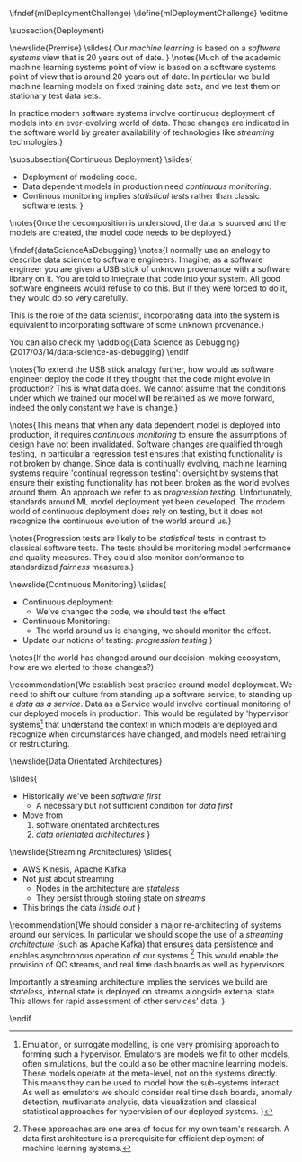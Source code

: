 \ifndef{mlDeploymentChallenge}
\define{mlDeploymentChallenge}
\editme

\subsection{Deployment}

\newslide{Premise}
\slides{
Our *machine learning* is based on a *software systems* view that is 20 years out of date.
}
\notes{Much of the academic machine learning systems point of view is based on a software systems point of view that is around 20 years out of date. In particular we build machine learning models on fixed training data sets, and we test them on stationary test data sets. 

In practice modern software systems involve continuous deployment of models into an ever-evolving world of data. These changes are indicated in the software world by greater availability of technologies like *streaming* technologies.}

\subsubsection{Continuous Deployment}
\slides{
* Deployment of modeling code.
* Data dependent models in production need *continuous monitoring*.
* Continous monitoring implies *statistical tests* rather than classic software tests.
}

\notes{Once the decomposition is understood, the data is sourced and the models
are created, the model code needs to be deployed.}

\ifndef{dataScienceAsDebugging}
\notes{I normally use an analogy to describe data science to software engineers. Imagine, as a software engineer you are given a USB stick of unknown provenance with a software library on it. You are told to integrate that code into your system. All good software engineers would refuse to do this. But if they were forced to do it, they would do so very carefully.

This is the role of the data scientist, incorporating data into the system is equivalent to incorporating software of some unknown provenance.}

You can also check my \addblog{Data Science as Debugging}{2017/03/14/data-science-as-debugging}
\endif

\notes{To extend the USB stick analogy further, how would as software engineer deploy the code if they thought that the code might evolve in production? This is what
data does. We cannot assume that the conditions under which we trained
our model will be retained as we move forward, indeed the only constant
we have is change.}

\notes{This means that when any data dependent model is deployed into
production, it requires *continuous monitoring* to ensure the
assumptions of design have not been invalidated. Software changes are
qualified through testing, in particular a regression test ensures that
existing functionality is not broken by change. Since data is
continually evolving, machine learning systems require 'continual
regression testing': oversight by systems that ensure their existing
functionality has not been broken as the world evolves around them. An
approach we refer to as *progression testing*. Unfortunately, standards
around ML model deployment yet been developed. The modern world of
continuous deployment does rely on testing, but it does not recognize
the continuous evolution of the world around us.}

\notes{Progression tests are likely to be *statistical* tests in contrast to classical software tests. The tests should be monitoring model performance and quality measures. They could also monitor conformance to standardized *fairness* measures.}

\newslide{Continuous Monitoring}
\slides{
* Continuous deployment:
    * We've changed the code, we should test the effect.
* Continuous Monitoring:
    * The world around us is changing, we should monitor the effect.
* Update our notions of testing: *progression testing*
}

\notes{If the world has changed around our decision-making ecosystem, how are we alerted to those changes?}

\recommendation{We establish best practice around model deployment.
We need to shift our culture from standing up a software service, to
standing up a *data as a service*. Data as a Service would involve
continual monitoring of our deployed models in production. This would be
regulated by 'hypervisor' systems[^emulation] that understand the context in
which models are deployed and recognize when circumstances have changed,
and models need retraining or restructuring.

[^emulation]: Emulation, or surrogate modelling, is one very promising approach to forming such a hypervisor. Emulators are models we fit to other models, often simulations, but the could also be other machine learning models. These models operate at the meta-level, not on the systems directly. This means they can be used to model how the sub-systems interact. As well as emulators we should consider real time dash boards, anomaly detection, mutlivariate analysis, data visualization and classical statistical approaches for hypervision of our deployed systems.
}

\newslide{Data Orientated Architectures}

\slides{
* Historically we've been *software first*
    * A necessary but not sufficient condition for *data first*
* Move from
    1. software orientated architectures
	2. *data orientated architectures*
}

\newslide{Streaming Architectures}
\slides{
* AWS Kinesis, Apache Kafka
* Not just about streaming
    * Nodes in the architecture are *stateless* 
	* They persist through storing state on *streams*
* This brings the data *inside out*
}

\recommendation{We should consider a major re-architecting of systems around our services. In particular we should scope the use of a *streaming architecture* (such as Apache Kafka) that ensures data persistence and enables asynchronous operation of our systems.[^data-orientated-architecture] This would enable the provision of QC streams, and real time dash boards as well as hypervisors.

[^data-orientated-architecture]: These approaches are one area of focus for my own team's research. A data first architecture is a prerequisite for efficient deployment of machine learning systems.

Importantly a streaming architecture implies the services we build are
*stateless*, internal state is deployed on streams alongside external
state. This allows for rapid assessment of other services' data.
}

\endif
